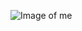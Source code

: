 ![Image of me](https://media-exp1.licdn.com/dms/image/D4D35AQHETpnl8ewEXA/profile-framedphoto-shrink_400_400/0/1636467392507?e=1642233600&v=beta&t=Vnax19QxiYLtxqUj5wEXGYt_H1_vULYRvHmaDgebc8c)
